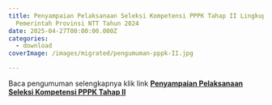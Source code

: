 ```yaml
---
title: Penyampaian Pelaksanaan Seleksi Kompetensi PPPK Tahap II Lingkup
  Pemerintah Provinsi NTT Tahun 2024
date: 2025-04-27T00:00:00.000Z
categories:
  - download
coverImage: /images/migrated/pengumuman-pppk-II.jpg

---
```


Baca pengumuman selengkapnya klik link **[Penyampaian Pelaksanaan Seleksi Kompetensi PPPK Tahap II](https://bkd.nttprov.go.id/web/wp-content/uploads/2025/04/Penyampaian-Pelaksanaan-Seleksi-Kompetensi-PPPK-Tahap-II.pdf)**
